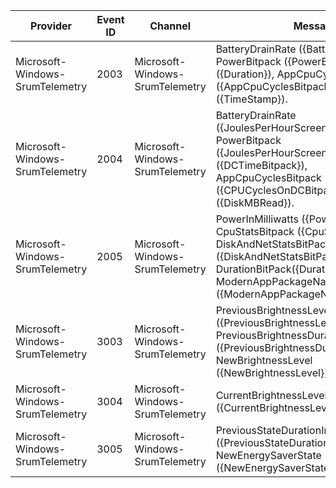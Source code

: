 Provider                         |  Event ID  |  Channel                          |  Message
---------------------------------|------------|-----------------------------------|---------------------------------------------------------------------------------------------------------------------------------------------------------------------------------------------------------------------
Microsoft-Windows-SrumTelemetry  |  2003      |  Microsoft-Windows-SrumTelemetry  |  BatteryDrainRate ({BatteryDrainRate}), PowerBitpack ({PowerBitpack}), Duration ({Duration}), AppCpuCyclesBitpack ({AppCpuCyclesBitpack}), TimeStamp ({TimeStamp}).
Microsoft-Windows-SrumTelemetry  |  2004      |  Microsoft-Windows-SrumTelemetry  |  BatteryDrainRate ({JoulesPerHourScreenOnDC}), PowerBitpack ({JoulesPerHourScreenOffDC}), Duration ({DCTimeBitpack}), AppCpuCyclesBitpack ({CPUCyclesOnDCBitpack}), TimeStamp ({DiskMBRead}).
Microsoft-Windows-SrumTelemetry  |  2005      |  Microsoft-Windows-SrumTelemetry  |  PowerInMilliwatts ({PowerInMilliwatts}), CpuStatsBitpack ({CpuStatsBitpack}), DiskAndNetStatsBitPack ({DiskAndNetStatsBitPack}), DurationBitPack({DurationBitPack}), ModernAppPackageName ({ModernAppPackageName}).
Microsoft-Windows-SrumTelemetry  |  3003      |  Microsoft-Windows-SrumTelemetry  |  PreviousBrightnessLevel ({PreviousBrightnessLevel}), PreviousBrightnessDurationInSeconds ({PreviousBrightnessDurationInSeconds}), NewBrightnessLevel ({NewBrightnessLevel})
Microsoft-Windows-SrumTelemetry  |  3004      |  Microsoft-Windows-SrumTelemetry  |  CurrentBrightnessLevel ({CurrentBrightnessLevel})
Microsoft-Windows-SrumTelemetry  |  3005      |  Microsoft-Windows-SrumTelemetry  |  PreviousStateDurationInSections ({PreviousStateDurationInSeconds}), NewEnergySaverState ({NewEnergySaverState})